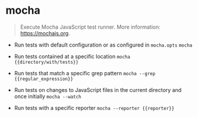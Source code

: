 # mocha
> Execute Mocha JavaScript test runner.
> More information: <https://mochajs.org>.

- Run tests with default configuration or as configured in `mocha.opts`
`mocha`

- Run tests contained at a specific location
`mocha {{directory/with/tests}}`

- Run tests that match a specific grep pattern
`mocha --grep {{regular_expression}}`

- Run tests on changes to JavaScript files in the current directory and once initially
`mocha --watch`

- Run tests with a specific reporter
`mocha --reporter {{reporter}}`
